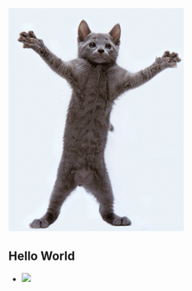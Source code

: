 ![Created GIF](https://github.com/ALS-Engineer/ALS-Engineer/blob/master/giphy.gif?raw=true)

## Hello World
- <img src="https://latex.codecogs.com/gif.latex?O_t= Onset of Diabetes t " />

